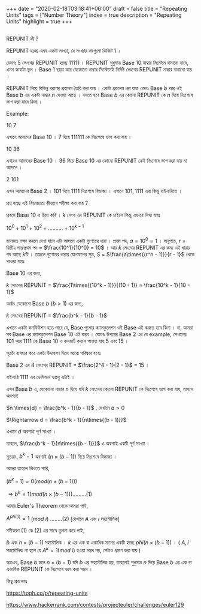 +++
date = "2020-02-18T03:18:41+06:00"
draft = false
title = "Repeating Units"
tags = ["Number Theory"]
index = true
description = "Repeating Units"
highlight = true
+++

##

REPUNIT কী ?

REPUNIT হচ্ছে এমন একটা সংখ্যা, যে সংখ্যার সবগুলো ডিজিট 1 ।

যেমনঃ $5$ লেংথের REPUNIT হচ্ছে $11111$ । REPUNIT শুধুমাত্র Base $10$ নাম্বার সিস্টেমে বানানো যাবে, এমন ভাবাটা ভুল । Base $1$ ছাড়া আর যেকোনো নাম্বার সিস্টেমেই নির্দিষ্ট লেংথের REPUNIT নাম্বার বানানো যায় ।

REPUNIT নিয়ে বিভিন্ন ধরণের প্রবলেম তৈরি করা যায় । একটা প্রবলেম ধরা যাক এমনঃ Base $b$ আর ওই Base $b$ এর একটা নাম্বার $n$ দেওয়া আছে । বলতে হবে Base $b$ এর কোনো REPUNIT কে $n$ দিয়ে নিঃশেষে ভাগ করা যাবে কিনা ।

Example:

$10$ $7$

এখানে আমাদের Base $10$ । $7$ দিয়ে $111111$ কে নিঃশেষে ভাগ করা যায় ।

$10$ $36$

এবারও আমাদের Base $10$ । $36$ দিয়ে Base $10$ এর কোনো REPUNIT কেই নিঃশেষে ভাগ করা যায় না আসলে ।

$2$ $101$

এখন আমাদের Base $2$ । $101$ দিয়ে $1111$ নিঃশেষে বিভাজ্য । এখানে $101, 1111$ এরা কিন্তু বাইনারিতে ।

প্রশ্ন হচ্ছে এই বিভাজ্যতা কীভাবে পরীক্ষা করা যায় ?

প্রথমে Base $10$ এ চিন্তা করি । $k$ লেংথ এর REPUNIT কে চাইলে কিন্তু এভাবে লিখা যায়ঃ

$10^0 + 10^1 + 10^2 +..........+ 10^{k - 1}$

ভালমত লক্ষ্য করলে দেখা যাবে এটা আসলে একটা গুণোত্তর ধারা । প্রথম পদ, $a = 10^0 = 1$ । অনুপাত, $r$ = দ্বিতীয় পদ/প্রথম পদ = $\frac{10^1}{10^0} = 10$ । আর $k$ লেংথের REPUNIT এর জন্য এই ধারায় পদ আছে $k$টি । তাহলে গুণোত্তর ধারার যোগফলের সুত্র, $S$ = $\frac{a\times{(r^n - 1)}}{r - 1}$ থেকে পাওয়া যায়ঃ

Base $10$ এর জন্য,

$k$ লেংথের REPUNIT = $\frac{1\times{(10^k - 1)}}{(10 - 1)} = \frac{10^k - 1}{10 - 1}$

অর্থাৎ যেকোনো Base $b$ ($b > 1$) এর জন্য,

$k$ লেংথের REPUNIT = $\frac{b^k - 1}{b - 1}$

এখানে একটা কনফিউশন হতে পারে যে, Base গুলোর ক্যালকুলেশন ওই Base এই করতে হবে কিনা । না, আমরা সব Base এর ক্যালকুলেশন Base $10$ এই করব । যেমনঃ উপরের Base $2$ এর যে example, সেখানের $101$ আর $1111$ কে Base $10$ এ কনভার্ট করলে পাওয়া যায় $5$ এবং $15$ ।

সূত্রটা ব্যবহার করে একটা উদাহরণ দিলে আরো পরিষ্কার হবেঃ

Base $2$ এর $4$ লেংথের REPUNIT = $\frac{2^4 - 1}{2 - 1}$ = $15$ ।

বাইনারি $1111$ এর ডেসিমাল ভ্যালু এটাই ।

এখন Base $b$ এ, যেকোনো নাম্বার $n$ দিয়ে যদি $k$ লেংথের কোনো REPUNIT কে নিঃশেষে ভাগ করা যায়, তাহলে অবশ্যই

$n \times{d} = \frac{b^k - 1}{b - 1}$ , যেখানে $d > 0$

$\Rightarrow d = \frac{b^k - 1}{n\times{(b - 1)}}$

এখানে $d$ অবশ্যই পূর্ণ সংখ্যা ।

তাহলে, $\frac{b^k - 1}{n\times{(b - 1)}}$ ও অবশ্যই একটি পূর্ণ সংখ্যা ।

সুতরাং, ${b^k - 1}$ অবশ্যই $(n\times{(b - 1)})$ দিয়ে নিঃশেষে বিভাজ্য ।

আমরা তাহলে লিখতে পারি,

$(b^k - 1) = 0 (mod (n\times{(b - 1)}) )$

$\Rightarrow b^k = 1 (mod (n\times{(b - 1)}) ) .........(1)$

আবার Euler's Theorem থেকে আমরা পাই,

$A^{phi(i)} = 1$ ($mod$ $i$) $........(2)$ [যেখানে $A$ এবং $i$ সহমৌলিক]

সমীকরণ $(1)$ কে $(2)$ এর সাথে তুলনা করে পাই,

$b$ এবং $n\times{(b - 1)}$ সহমৌলিক । $k$ এর এক বা একাধিক মানের একটি হচ্ছে $phi( n\times{(b - 1)} )$ । ( $A, i$ সহমৌলিক না হলে যে $A^k = 1$($mod$ $i$) হওয়া সম্ভব নয়, সেটাও প্রমাণ করা যায় )

অতএব, Base $b$ হলে $n\times{(b - 1)}$ যদি $b$ এর সহমৌলিক হয়, তাহলেই শুধুমাত্র $n$ দিয়ে Base $b$ এর এক বা একাধিক REPUNIT কে নিঃশেষে ভাগ করা সম্ভব ।

কিছু প্রবলেমঃ

https://toph.co/p/repeating-units

https://www.hackerrank.com/contests/projecteuler/challenges/euler129